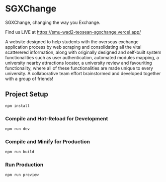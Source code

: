 # SGXChange
SGXChange, changing the way you Exchange.

Find us LIVE at https://smu-wad2-teosean-sgxchange.vercel.app/

A website designed to help students with the overseas exchange application process by web scraping and consolidating all the vital scatterered information, along with originally designed and self-built system functionalities such as user authentication, automated modules mapping, a university nearby attractions locater, a university review and favouriting functionality, where all of these functionalities are made unique to every university. A collaborative team effort brainstormed and developed together with a group of friends!

## Project Setup

```sh
npm install
```

### Compile and Hot-Reload for Development

```sh
npm run dev
```

### Compile and Minify for Production

```sh
npm run build
```

### Run Production
```sh
npm run preview
```
